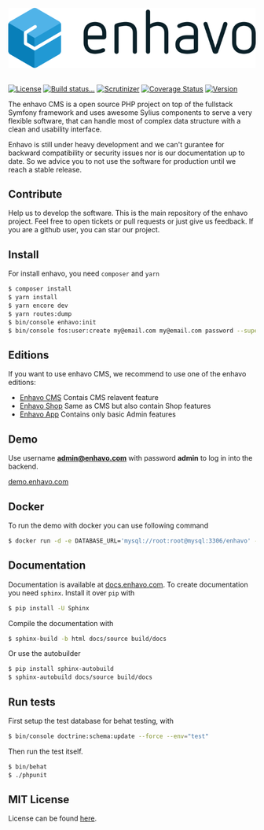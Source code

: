 ![alt text](assets/enhavo/images/enhavo.svg "enhavo")
<br/>
<br/>

[![License](https://img.shields.io/packagist/l/enhavo/enhavo.svg)](https://packagist.org/packages/enhavo/enhavo)
[![Build status...](https://api.travis-ci.org/enhavo/enhavo.svg?branch=master)](https://travis-ci.org/enhavo/enhavo)
[![Scrutinizer](https://scrutinizer-ci.com/g/enhavo/enhavo/badges/quality-score.png?b=master)](https://scrutinizer-ci.com/g/enhavo/enhavo)
[![Coverage Status](https://coveralls.io/repos/github/enhavo/enhavo/badge.svg?branch=master)](https://coveralls.io/github/enhavo/enhavo?branch=master)
[![Version](https://img.shields.io/packagist/v/enhavo/enhavo.svg)](https://packagist.org/packages/enhavo/enhavo)


The enhavo CMS is a open source PHP project on top of the fullstack Symfony framework and uses awesome Sylius components
to serve a very flexible software, that can handle most of complex data structure with a clean and usability interface.

Enhavo is still under heavy development and we can't gurantee for backward compatibility or security issues nor is our documentation up to date. 
So we advice you to not use the software for production until we reach a stable release. 


Contribute
----------

Help us to develop the software. This is the main repository of the enhavo project. 
Feel free to open tickets or pull requests or just give us feedback.
If you are a github user, you can star our project.

Install
-------

For install enhavo, you need `composer` and `yarn`

```bash
$ composer install
$ yarn install
$ yarn encore dev
$ yarn routes:dump
$ bin/console enhavo:init
$ bin/console fos:user:create my@email.com my@email.com password --super-admin
```

Editions
--------

If you want to use enhavo CMS, we recommend to use one of the enhavo editions:

* [Enhavo CMS](https://github.com/enhavo/enhavo-cms) Contais CMS relavent feature
* [Enhavo Shop](https://github.com/enhavo/enhavo-shop) Same as CMS but also contain Shop features
* [Enhavo App](https://github.com/enhavo/enhavo-app) Contains only basic Admin features

Demo
----

Use username **admin@enhavo.com** with password **admin** to log in into the backend.

[demo.enhavo.com](http://demo.enhavo.com/admin/login)

Docker
------

To run the demo with docker you can use following command

```bash
$ docker run -d -e DATABASE_URL='mysql://root:root@mysql:3306/enhavo' --link 'mysql:mysql' -p '80:80' enhavo/enhavo:master
```

Documentation
-------------

Documentation is available at [docs.enhavo.com](http://docs.enhavo.com). To create documentation you need
`sphinx`. Install it over `pip` with 

```bash
$ pip install -U Sphinx
```

Compile the documentation with

```bash
$ sphinx-build -b html docs/source build/docs
```

Or use the autobuilder

```bash
$ pip install sphinx-autobuild
$ sphinx-autobuild docs/source build/docs
```

Run tests
---------

First setup the test database for behat testing, with

```bash
$ bin/console doctrine:schema:update --force --env="test"
```

Then run the test itself.

```bash
$ bin/behat
$ ./phpunit
```

MIT License
-----------

License can be found [here](https://github.com/enhavo/enhavo/blob/master/LICENSE).